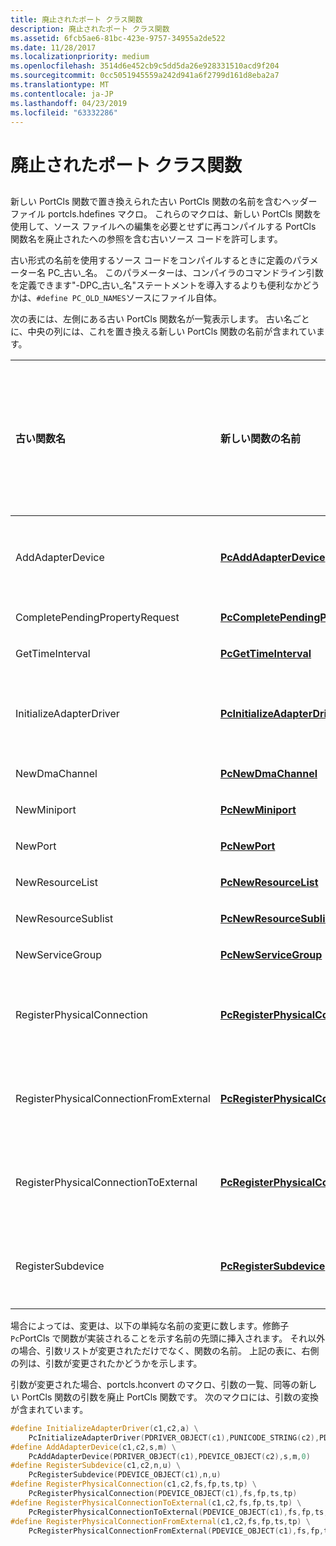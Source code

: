 ```yaml
---
title: 廃止されたポート クラス関数
description: 廃止されたポート クラス関数
ms.assetid: 6fcb5ae6-81bc-423e-9757-34955a2de522
ms.date: 11/28/2017
ms.localizationpriority: medium
ms.openlocfilehash: 3514d6e452cb9c5dd5da26e928331510acd9f204
ms.sourcegitcommit: 0cc5051945559a242d941a6f2799d161d8eba2a7
ms.translationtype: MT
ms.contentlocale: ja-JP
ms.lasthandoff: 04/23/2019
ms.locfileid: "63332286"
---
```

# <a name="obsolete-port-class-functions"></a>廃止されたポート クラス関数


## <span id="ddk_obsolete_port_class_functions_ks"></span><span id="DDK_OBSOLETE_PORT_CLASS_FUNCTIONS_KS"></span>


新しい PortCls 関数で置き換えられた古い PortCls 関数の名前を含むヘッダー ファイル portcls.hdefines マクロ。 これらのマクロは、新しい PortCls 関数を使用して、ソース ファイルへの編集を必要とせずに再コンパイルする PortCls 関数名を廃止されたへの参照を含む古いソース コードを許可します。

古い形式の名前を使用するソース コードをコンパイルするときに定義のパラメーター名 PC\_古い\_名。 このパラメーターは、コンパイラのコマンドライン引数を定義できます"-DPC\_古い\_名"ステートメントを導入するよりも便利なかどうかは、`#define PC_OLD_NAMES`ソースにファイル自体。

次の表には、左側にある古い PortCls 関数名が一覧表示します。 古い名ごとに、中央の列には、これを置き換える新しい PortCls 関数の名前が含まれています。

<table>
<colgroup>
<col width="33%" />
<col width="33%" />
<col width="33%" />
</colgroup>
<thead>
<tr class="header">
<th align="left">古い関数名</th>
<th align="left">新しい関数の名前</th>
<th align="left">引数は変化しましたか。</th>
</tr>
</thead>
<tbody>
<tr class="odd">
<td align="left"><p>AddAdapterDevice</p></td>
<td align="left"><p><a href="https://msdn.microsoft.com/library/windows/hardware/ff537683" data-raw-source="[&lt;strong&gt;PcAddAdapterDevice&lt;/strong&gt;](https://msdn.microsoft.com/library/windows/hardware/ff537683)"><strong>PcAddAdapterDevice</strong></a></p></td>
<td align="left"><p>使用可能</p></td>
</tr>
<tr class="even">
<td align="left"><p>CompletePendingPropertyRequest</p></td>
<td align="left"><p><a href="https://msdn.microsoft.com/library/windows/hardware/ff537687" data-raw-source="[&lt;strong&gt;PcCompletePendingPropertyRequest&lt;/strong&gt;](https://msdn.microsoft.com/library/windows/hardware/ff537687)"><strong>PcCompletePendingPropertyRequest</strong></a></p></td>
<td align="left"><p>no</p></td>
</tr>
<tr class="odd">
<td align="left"><p>GetTimeInterval</p></td>
<td align="left"><p><a href="https://msdn.microsoft.com/library/windows/hardware/ff537702" data-raw-source="[&lt;strong&gt;PcGetTimeInterval&lt;/strong&gt;](https://msdn.microsoft.com/library/windows/hardware/ff537702)"><strong>PcGetTimeInterval</strong></a></p></td>
<td align="left"><p>no</p></td>
</tr>
<tr class="even">
<td align="left"><p>InitializeAdapterDriver</p></td>
<td align="left"><p><a href="https://msdn.microsoft.com/library/windows/hardware/ff537703" data-raw-source="[&lt;strong&gt;PcInitializeAdapterDriver&lt;/strong&gt;](https://msdn.microsoft.com/library/windows/hardware/ff537703)"><strong>PcInitializeAdapterDriver</strong></a></p></td>
<td align="left"><p>使用可能</p></td>
</tr>
<tr class="odd">
<td align="left"><p>NewDmaChannel</p></td>
<td align="left"><p><a href="https://msdn.microsoft.com/library/windows/hardware/ff537712" data-raw-source="[&lt;strong&gt;PcNewDmaChannel&lt;/strong&gt;](https://msdn.microsoft.com/library/windows/hardware/ff537712)"><strong>PcNewDmaChannel</strong></a></p></td>
<td align="left"><p>no</p></td>
</tr>
<tr class="even">
<td align="left"><p>NewMiniport</p></td>
<td align="left"><p><a href="https://msdn.microsoft.com/library/windows/hardware/ff537714" data-raw-source="[&lt;strong&gt;PcNewMiniport&lt;/strong&gt;](https://msdn.microsoft.com/library/windows/hardware/ff537714)"><strong>PcNewMiniport</strong></a></p></td>
<td align="left"><p>no</p></td>
</tr>
<tr class="odd">
<td align="left"><p>NewPort</p></td>
<td align="left"><p><a href="https://msdn.microsoft.com/library/windows/hardware/ff537715" data-raw-source="[&lt;strong&gt;PcNewPort&lt;/strong&gt;](https://msdn.microsoft.com/library/windows/hardware/ff537715)"><strong>PcNewPort</strong></a></p></td>
<td align="left"><p>no</p></td>
</tr>
<tr class="even">
<td align="left"><p>NewResourceList</p></td>
<td align="left"><p><a href="https://msdn.microsoft.com/library/windows/hardware/ff537717" data-raw-source="[&lt;strong&gt;PcNewResourceList&lt;/strong&gt;](https://msdn.microsoft.com/library/windows/hardware/ff537717)"><strong>PcNewResourceList</strong></a></p></td>
<td align="left"><p>no</p></td>
</tr>
<tr class="odd">
<td align="left"><p>NewResourceSublist</p></td>
<td align="left"><p><a href="https://msdn.microsoft.com/library/windows/hardware/ff537718" data-raw-source="[&lt;strong&gt;PcNewResourceSublist&lt;/strong&gt;](https://msdn.microsoft.com/library/windows/hardware/ff537718)"><strong>PcNewResourceSublist</strong></a></p></td>
<td align="left"><p>no</p></td>
</tr>
<tr class="even">
<td align="left"><p>NewServiceGroup</p></td>
<td align="left"><p><a href="https://msdn.microsoft.com/library/windows/hardware/ff537719" data-raw-source="[&lt;strong&gt;PcNewServiceGroup&lt;/strong&gt;](https://msdn.microsoft.com/library/windows/hardware/ff537719)"><strong>PcNewServiceGroup</strong></a></p></td>
<td align="left"><p>no</p></td>
</tr>
<tr class="odd">
<td align="left"><p>RegisterPhysicalConnection</p></td>
<td align="left"><p><a href="https://msdn.microsoft.com/library/windows/hardware/ff537726" data-raw-source="[&lt;strong&gt;PcRegisterPhysicalConnection&lt;/strong&gt;](https://msdn.microsoft.com/library/windows/hardware/ff537726)"><strong>PcRegisterPhysicalConnection</strong></a></p></td>
<td align="left"><p>使用可能</p></td>
</tr>
<tr class="even">
<td align="left"><p>RegisterPhysicalConnectionFromExternal</p></td>
<td align="left"><p><a href="https://msdn.microsoft.com/library/windows/hardware/ff537728" data-raw-source="[&lt;strong&gt;PcRegisterPhysicalConnectionFromExternal&lt;/strong&gt;](https://msdn.microsoft.com/library/windows/hardware/ff537728)"><strong>PcRegisterPhysicalConnectionFromExternal</strong></a></p></td>
<td align="left"><p>使用可能</p></td>
</tr>
<tr class="odd">
<td align="left"><p>RegisterPhysicalConnectionToExternal</p></td>
<td align="left"><p><a href="https://msdn.microsoft.com/library/windows/hardware/ff537729" data-raw-source="[&lt;strong&gt;PcRegisterPhysicalConnectionToExternal&lt;/strong&gt;](https://msdn.microsoft.com/library/windows/hardware/ff537729)"><strong>PcRegisterPhysicalConnectionToExternal</strong></a></p></td>
<td align="left"><p>使用可能</p></td>
</tr>
<tr class="even">
<td align="left"><p>RegisterSubdevice</p></td>
<td align="left"><p><a href="https://msdn.microsoft.com/library/windows/hardware/ff537731" data-raw-source="[&lt;strong&gt;PcRegisterSubdevice&lt;/strong&gt;](https://msdn.microsoft.com/library/windows/hardware/ff537731)"><strong>PcRegisterSubdevice</strong></a></p></td>
<td align="left"><p>使用可能</p></td>
</tr>
</tbody>
</table>

 

場合によっては、変更は、以下の単純な名前の変更に数します。修飾子`Pc`PortCls で関数が実装されることを示す名前の先頭に挿入されます。 それ以外の場合、引数リストが変更されただけでなく、関数の名前。 上記の表に、右側の列は、引数が変更されたかどうかを示します。

引数が変更された場合、portcls.hconvert のマクロ、引数の一覧、同等の新しい PortCls 関数の引数を廃止 PortCls 関数です。 次のマクロには、引数の変換が含まれています。

```cpp
#define InitializeAdapterDriver(c1,c2,a) \
    PcInitializeAdapterDriver(PDRIVER_OBJECT(c1),PUNICODE_STRING(c2),PDRIVER_ADD_DEVICE(a))
#define AddAdapterDevice(c1,c2,s,m) \
    PcAddAdapterDevice(PDRIVER_OBJECT(c1),PDEVICE_OBJECT(c2),s,m,0)
#define RegisterSubdevice(c1,c2,n,u) \
    PcRegisterSubdevice(PDEVICE_OBJECT(c1),n,u)
#define RegisterPhysicalConnection(c1,c2,fs,fp,ts,tp) \
    PcRegisterPhysicalConnection(PDEVICE_OBJECT(c1),fs,fp,ts,tp)
#define RegisterPhysicalConnectionToExternal(c1,c2,fs,fp,ts,tp) \
    PcRegisterPhysicalConnectionToExternal(PDEVICE_OBJECT(c1),fs,fp,ts,tp)
#define RegisterPhysicalConnectionFromExternal(c1,c2,fs,fp,ts,tp) \
    PcRegisterPhysicalConnectionFromExternal(PDEVICE_OBJECT(c1),fs,fp,ts,tp)
```

 

 





